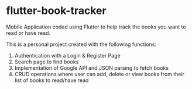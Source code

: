 # flutter-book-tracker
Mobile Application coded using Flutter to help track the books you want to read or have read.

This is a personal project created with the following functions:
1. Authentication with a Login & Register Page
2. Search page to find books
3. Implementation of Google API and JSON parsing to fetch books 
4. CRUD operations where user can add, delete or view books from their list of books to read/have read
